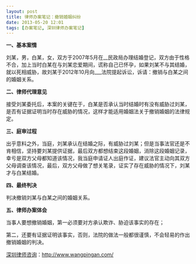 ```yaml
---
layout: post
title: 律师办案笔记：撤销婚姻纠纷
date: 2013-05-20 12:01
tags: [办案笔记, 深圳律师办案笔记]
---
```

<strong>一、基本案情</strong>

刘某，男，白某，女，双方于2007年5月在__民政局办理结婚登记，双方由于性格不合，加上当时白某在与刘某恋爱期间，谎称自己已怀孕，如果刘某不与其结婚，就以死相威胁，故刘某于2012年10月向___法院提起诉讼，诉请：撤销与白某之间的婚姻关系。

<strong>二、律师代理意见</strong>

接受刘某委托后，本案的关键在于，白某是否承认当时结婚时有没有威胁过刘某，是否有证据证明当时存在威胁的情况，这样才能适用婚姻法关于撤销婚姻的法律规定。

<strong>三、庭审过程</strong>

出乎意料之外，当庭，刘某承认在结婚之际，有威胁过刘某；但是当事法官还是不肯相信，坚持要刘某提供证据，最后双方都想结束这段婚姻，消除这段婚姻记录，幸亏是双方父母都知道该情况，我当庭申请证人出庭作证，建议法官主动向其双方父母调查该情况，最后，双方父母做了想关笔录，证实了存在威胁的情况下，刘某才与白某结婚。

<strong>四、最终判决</strong>

判决撤销刘某与白某之间的婚姻关系。

<strong>五、律师办案体会</strong>

当事人要想撤销婚姻，第一必须要对方承认欺诈、胁迫该事实的存在；

第二，还要有证据证明该事实，否则，法院的做法一般都很谨慎，不会轻易的作出撤销婚姻的判决。

<a href="http://www.wangpingan.com/">深圳律师咨询</a>：<a href="http://www.wangpingan.com/">http://www.wangpingan.com/</a>

